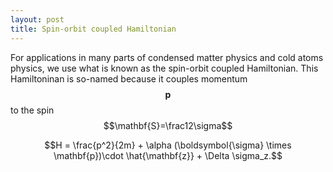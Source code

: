 ```yaml
---
layout: post
title: Spin-orbit coupled Hamiltonian
---
```


For applications in many parts of condensed matter physics and cold atoms physics, we use what is known as the spin-orbit coupled Hamiltonian. This Hamiltoninan is so-named because it couples momentum $$\mathbf{p}$$
to the spin $$\mathbf{S}=\frac12\sigma$$

$$H = \frac{p^2}{2m} + \alpha (\boldsymbol{\sigma} \times \mathbf{p})\cdot \hat{\mathbf{z}} + \Delta \sigma_z.$$
